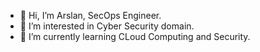 - 👋 Hi, I’m Arslan, SecOps Engineer.
- 👀 I’m interested in Cyber Security domain.
- 🌱 I’m currently learning CLoud Computing and Security.

<!---
cyspnec/cyspnec is a ✨ special ✨ repository because its `README.md` (this file) appears on your GitHub profile.
You can click the Preview link to take a look at your changes.
--->

